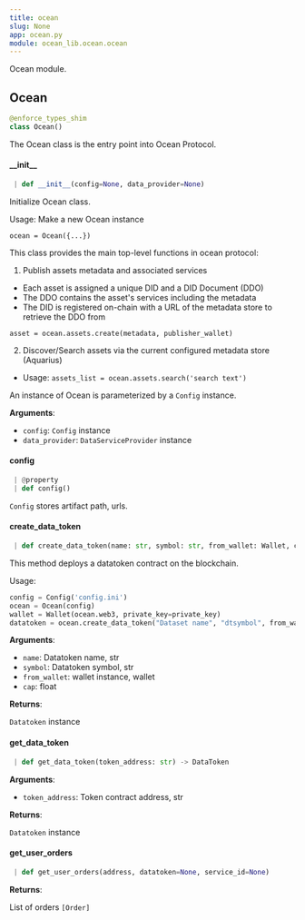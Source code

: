 ```yaml
---
title: ocean
slug: None
app: ocean.py
module: ocean_lib.ocean.ocean
---
```

Ocean module.

## Ocean

```python
@enforce_types_shim
class Ocean()
```

The Ocean class is the entry point into Ocean Protocol.

#### \_\_init\_\_

```python
 | def __init__(config=None, data_provider=None)
```

Initialize Ocean class.

Usage: Make a new Ocean instance

`ocean = Ocean({...})`

This class provides the main top-level functions in ocean protocol:
1. Publish assets metadata and associated services
- Each asset is assigned a unique DID and a DID Document (DDO)
- The DDO contains the asset's services including the metadata
- The DID is registered on-chain with a URL of the metadata store
to retrieve the DDO from

`asset = ocean.assets.create(metadata, publisher_wallet)`

2. Discover/Search assets via the current configured metadata store (Aquarius)

- Usage:
`assets_list = ocean.assets.search('search text')`

An instance of Ocean is parameterized by a `Config` instance.

**Arguments**:

- `config`: `Config` instance
- `data_provider`: `DataServiceProvider` instance

#### config

```python
 | @property
 | def config()
```

`Config` stores artifact path, urls.

#### create\_data\_token

```python
 | def create_data_token(name: str, symbol: str, from_wallet: Wallet, cap: float = DataToken.DEFAULT_CAP, blob: str = "") -> DataToken
```

This method deploys a datatoken contract on the blockchain.

Usage:
```python
config = Config('config.ini')
ocean = Ocean(config)
wallet = Wallet(ocean.web3, private_key=private_key)
datatoken = ocean.create_data_token("Dataset name", "dtsymbol", from_wallet=wallet)
```

**Arguments**:

- `name`: Datatoken name, str
- `symbol`: Datatoken symbol, str
- `from_wallet`: wallet instance, wallet
- `cap`: float

**Returns**:

`Datatoken` instance

#### get\_data\_token

```python
 | def get_data_token(token_address: str) -> DataToken
```

**Arguments**:

- `token_address`: Token contract address, str

**Returns**:

`Datatoken` instance

#### get\_user\_orders

```python
 | def get_user_orders(address, datatoken=None, service_id=None)
```

**Returns**:

List of orders `[Order]`


